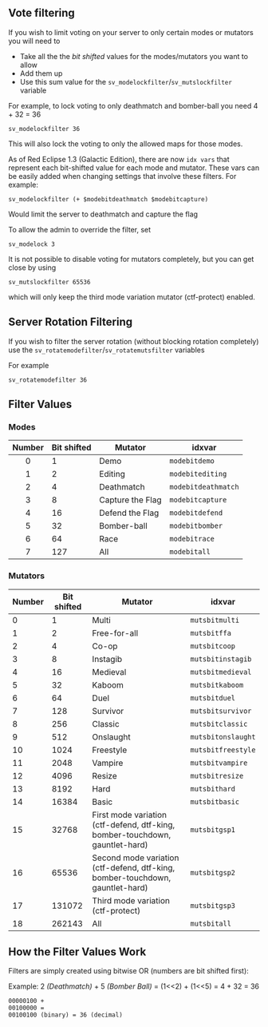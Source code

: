 ## Vote filtering
If you wish to limit voting on your server to only certain modes or mutators you will need to
- Take all the the *bit shifted* values for the modes/mutators you want to allow
- Add them up
- Use this sum value for the `sv_modelockfilter`/`sv_mutslockfilter` variable

For example, to lock voting to only deathmatch and bomber-ball you need 4 + 32 = 36
```cubescript
sv_modelockfilter 36
```

This will also lock the voting to only the allowed maps for those modes.

As of Red Eclipse 1.3 (Galactic Edition), there are now `idx vars` that represent each bit-shifted value for each mode and mutator. These vars can be easily added when changing settings that involve these filters. For example:
```cubescript
sv_modelockfilter (+ $modebitdeathmatch $modebitcapture)
```
Would limit the server to deathmatch and capture the flag

To allow the admin to override the filter, set
```cubescript
sv_modelock 3
```

It is not possible to disable voting for mutators completely, but you can get close by using
```cubescript
sv_mutslockfilter 65536
```
which will only keep the third mode variation mutator (ctf-protect) enabled.

## Server Rotation Filtering
If you wish to filter the server rotation (without blocking rotation completely) use the `sv_rotatemodefilter`/`sv_rotatemutsfilter` variables

For example
```cubescript
sv_rotatemodefilter 36
```

## Filter Values
### Modes
| Number | Bit shifted | Mutator          | idxvar              |
|:------:|-------------|------------------|---------------------|
|    0   | 1           | Demo             | `modebitdemo`       |
|    1   | 2           | Editing          | `modebitediting`    |
|    2   | 4           | Deathmatch       | `modebitdeathmatch` |
|    3   | 8           | Capture the Flag | `modebitcapture`    |
|    4   | 16          | Defend the Flag  | `modebitdefend`     |
|    5   | 32          | Bomber-ball      | `modebitbomber`     |
|    6   | 64          | Race             | `modebitrace`       |
|    7   | 127         | All              | `modebitall`        |

### Mutators
 Number | Bit shifted | Mutator                                                                       | idxvar             
--------|-------------|-------------------------------------------------------------------------------|--------------------
    0   | 1           | Multi                                                                         | `mutsbitmulti`     
    1   | 2           | Free-for-all                                                                  | `mutsbitffa`       
    2   | 4           | Co-op                                                                         | `mutsbitcoop`      
    3   | 8           | Instagib                                                                      | `mutsbitinstagib`  
    4   | 16          | Medieval                                                                      | `mutsbitmedieval`  
    5   | 32          | Kaboom                                                                        | `mutsbitkaboom`    
    6   | 64          | Duel                                                                          | `mutsbitduel`      
    7   | 128         | Survivor                                                                      | `mutsbitsurvivor`  
    8   | 256         | Classic                                                                       | `mutsbitclassic`   
    9   | 512         | Onslaught                                                                     | `mutsbitonslaught` 
   10   | 1024        | Freestyle                                                                     | `mutsbitfreestyle` 
   11   | 2048        | Vampire                                                                       | `mutsbitvampire`   
   12   | 4096        | Resize                                                                        | `mutsbitresize`    
   13   | 8192        | Hard                                                                          | `mutsbithard`      
   14   | 16384       | Basic                                                                         | `mutsbitbasic`     
   15   | 32768       | First mode variation (ctf-defend, dtf-king, bomber-touchdown, gauntlet-hard)  | `mutsbitgsp1`      
   16   | 65536       | Second mode variation (ctf-defend, dtf-king, bomber-touchdown, gauntlet-hard) | `mutsbitgsp2`      
   17   | 131072      | Third mode variation (ctf-protect)                                            | `mutsbitgsp3`      
   18   | 262143      | All                                                                           | `mutsbitall`       

## How the Filter Values Work
Filters are simply created using bitwise OR (numbers are bit shifted first):

Example: 
2 *(Deathmatch)* + 5 *(Bomber Ball)* = (1<<2) + (1<<5) = 4 + 32 = 36
```
00000100 +
00100000 =
00100100 (binary) = 36 (decimal)
```
